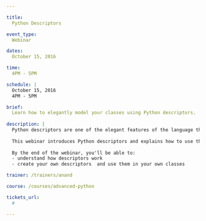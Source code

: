 ```yaml
---

title:
  Python Descriptors

event_type:
  Webinar

dates:
  October 15, 2016

time:
  4PM - 5PM

schedule: |
  October 15, 2016  
  4PM - 5PM

brief:
  Learn how to elegantly model your classes using Python descriptors.
  
description: |
  Python descriptors are one of the elegant features of the language that allows defining classes in a declarative way. Many modern libraries and frameworks use them to create elegant APIs. 
  
  This webinar introduces Python descriptors and explains how to use them in practical applications using lot of examples.
  
  By the end of the webinar, you'll be able to:
  - understand how descriptors work
  - create your own descriptors  and use them in your own classes

trainer: /trainers/anand

course: /courses/advanced-python

tickets_url:
  #

---
```

